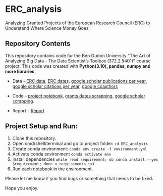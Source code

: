 # ERC_analysis

Analyzing Granted Projects of the European Research Council (ERC) to Understand Where Science Money Goes

## Repository Contents
This repository contains code for the Ben Gurion University "The Art of Analyzing Big Data - The Data Scientist’s Toolbox (372.2.5401)" course project. This code was created with <b> Python(3.10), pandas, numpy and more libraries</b>.

- Data - [ERC data](https://github.com/leorrose/ERC_analysis/blob/main/data/erc_data.csv),  [ERC dates](https://github.com/leorrose/ERC_analysis/blob/main/data/erc_dates.csv), [google scholar publications per year](https://github.com/leorrose/ERC_analysis/blob/main/data/publications_per_year.csv), [google scholar citations per year](https://github.com/leorrose/ERC_analysis/blob/main/data/cites_per_year.csv), [google coauthors](https://github.com/leorrose/ERC_analysis/blob/main/data/coauthors.csv)

- Code - [project notebook](https://github.com/leorrose/ERC_analysis/blob/main/project.ipynb), [grants dates scrapping](https://github.com/leorrose/ERC_analysis/blob/main/date_scraper.ipynb), [google scholar scrapping](https://github.com/leorrose/ERC_analysis/blob/main/scholar_scrapper.ipynb).

- Report - [Report](https://github.com/leorrose/ERC_analysis/blob/main/report.pdf).

## Project Setup and Run:

1. Clone this repository.
2. Open cmd/shell/terminal and go to project folder: `cd ERC_analysis`
3. Create conda environment: `conda env create -f environment.yml`
4. Activate conda environment `conda activate env`
5. Install dependencies `while read requirement; do conda install --yes $requirement; done < requirements.txt`
6. Run each notebook in the environment.

Please let me know if you find bugs or something that needs to be fixed.

Hope you enjoy.
